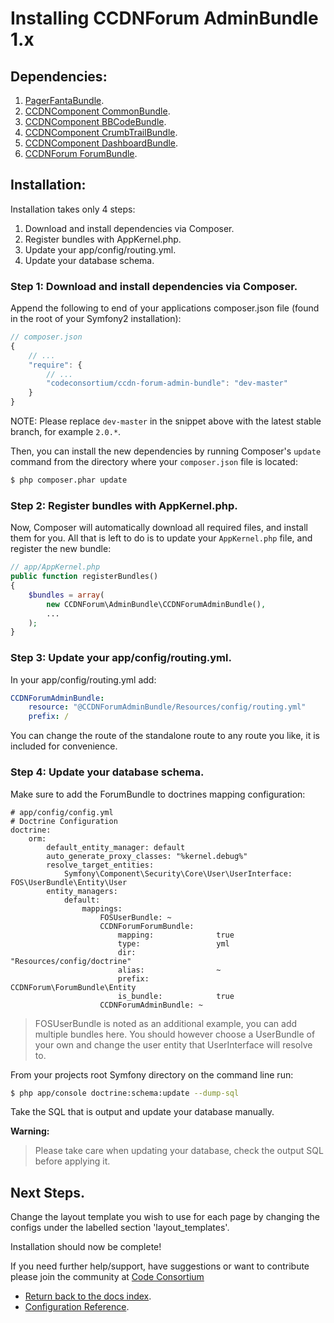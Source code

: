 Installing CCDNForum AdminBundle 1.x
====================================


## Dependencies:

1. [PagerFantaBundle](http://github.com/whiteoctober/WhiteOctoberPagerfantaBundle).
2. [CCDNComponent CommonBundle](http://github.com/codeconsortium/CCDNComponentCommonBundle).
3. [CCDNComponent BBCodeBundle](http://github.com/codeconsortium/CCDNComponentBBCodeBundle).
4. [CCDNComponent CrumbTrailBundle](http://github.com/codeconsortium/CCDNComponentCrumbTrailBundle).
5. [CCDNComponent DashboardBundle](http://github.com/codeconsortium/CCDNComponentDashboardBundle).
6. [CCDNForum ForumBundle](http://github.com/codeconsortium/CCDNForumForumBundle).

## Installation:

Installation takes only 4 steps:

1. Download and install dependencies via Composer.
2. Register bundles with AppKernel.php.
3. Update your app/config/routing.yml.
4. Update your database schema.

### Step 1: Download and install dependencies via Composer.

Append the following to end of your applications composer.json file (found in the root of your Symfony2 installation):

``` js
// composer.json
{
    // ...
    "require": {
        // ...
        "codeconsortium/ccdn-forum-admin-bundle": "dev-master"
    }
}
```

NOTE: Please replace ``dev-master`` in the snippet above with the latest stable branch, for example ``2.0.*``.

Then, you can install the new dependencies by running Composer's ``update``
command from the directory where your ``composer.json`` file is located:

``` bash
$ php composer.phar update
```

### Step 2: Register bundles with AppKernel.php.

Now, Composer will automatically download all required files, and install them
for you. All that is left to do is to update your ``AppKernel.php`` file, and
register the new bundle:

``` php
// app/AppKernel.php
public function registerBundles()
{
    $bundles = array(
		new CCDNForum\AdminBundle\CCDNForumAdminBundle(),
		...
	);
}
```

### Step 3: Update your app/config/routing.yml.

In your app/config/routing.yml add:

``` yml
CCDNForumAdminBundle:
    resource: "@CCDNForumAdminBundle/Resources/config/routing.yml"
    prefix: /
```

You can change the route of the standalone route to any route you like, it is included for convenience.

### Step 4: Update your database schema.

Make sure to add the ForumBundle to doctrines mapping configuration:

```
# app/config/config.yml
# Doctrine Configuration
doctrine:
    orm:
        default_entity_manager: default
        auto_generate_proxy_classes: "%kernel.debug%"
        resolve_target_entities:
            Symfony\Component\Security\Core\User\UserInterface: FOS\UserBundle\Entity\User
        entity_managers:
            default:
                mappings:
                    FOSUserBundle: ~
                    CCDNForumForumBundle:
                        mapping:              true
                        type:                 yml
                        dir:                  "Resources/config/doctrine"
                        alias:                ~
                        prefix:               CCDNForum\ForumBundle\Entity
                        is_bundle:            true
                    CCDNForumAdminBundle: ~
```

> FOSUserBundle is noted as an additional example, you can add multiple bundles here. You should however choose a UserBundle of your own and change the user entity that UserInterface will resolve to.

From your projects root Symfony directory on the command line run:

``` bash
$ php app/console doctrine:schema:update --dump-sql
```

Take the SQL that is output and update your database manually.

**Warning:**

> Please take care when updating your database, check the output SQL before applying it.

## Next Steps.

Change the layout template you wish to use for each page by changing the configs under the labelled section 'layout_templates'.

Installation should now be complete!

If you need further help/support, have suggestions or want to contribute please join the community at [Code Consortium](http://www.codeconsortium.com)

- [Return back to the docs index](index.md).
- [Configuration Reference](configuration_reference.md).
